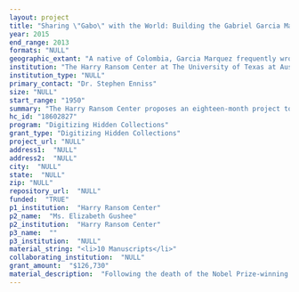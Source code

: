 ```yaml
--- 
layout: project 
title: "Sharing \"Gabo\" with the World: Building the Gabriel Garci­a Marquez Online Archive from His Papers at the Harry Ransom Center"
year: 2015
end_range: 2013
formats: "NULL"
geographic_extant: "A native of Colombia, Garci­a Marquez frequently wrote novels set in fictional locations based on Colombia or other Latin America countries in which he lived and worked. He traveled internationally as a foreign correspondent and celebrity writer, with homes in Barcelona, Bogota, Cartagena, Mexico City, and Paris in later years."
institution: "The Harry Ransom Center at The University of Texas at Austin"
institution_type: "NULL"
primary_contact: "Dr. Stephen Enniss"
size: "NULL"
start_range: "1950"
summary: "The Harry Ransom Center proposes an eighteen-month project to digitize major segments of the papers of Gabriel Garci­a Marquez (1927-2014), considered one of the most significant authors of the twentieth century and affectionately known as \"Gabo\" throughout Latin America. His family has given permission to share a huge trove of materials online, including manuscripts for novels, a memoir, screenplays, and non-fiction writings; notebooks; scrapbooks; photographs; and related ephemera. The Center plans to: digitize at least 24,000 pages and make them available as an online digital archive; enable FancyBox viewing of the images from within the finding aid; and implement Mirador Image Viewer to allow scholars to compare drafts of evolving literary works side-by-side. The project will allow unprecedented access to the creative mind of a major contemporary author--through papers never before made available to the public--to a worldwide audience for the benefit of scholars, educators, and students everywhere."
hc_id: "18602827"
program: "Digitizing Hidden Collections"
grant_type: "Digitizing Hidden Collections"
project_url: "NULL"
address1:  "NULL"
address2:  "NULL"
city:  "NULL"
state:  "NULL"
zip: "NULL"
repository_url:  "NULL"
funded:  "TRUE"
p1_institution:  "Harry Ransom Center"
p2_name:  "Ms. Elizabeth Gushee"
p2_institution:  "Harry Ransom Center"
p3_name:  ""
p3_institution:  "NULL"
material_string: "<li>10 Manuscripts</li>"
collaborating_institution:  "NULL"
grant_amount:  "$126,730"
material_description:  "Following the death of the Nobel Prize-winning novelist and journalist Gabriel Garci­a Marquez on April 17, 2014, the Ransom Center purchased his papers from his family. The remarkable Garci­a Marquez archive, which arrived at the Center in December 2014, spans more than half a century and richly documents Garci­a Marquez's singular life and work as a novelist, journalist, screenwriter, and social activist. The materials nominated for digitization include: -Extensive manuscript drafts with revisions for seven novels, ranging from the landmark One Hundred Years of Solitude (1967) to Memories of My Melancholy Whores (2004); a memoir, Living to Tell the Tale (2002); two non-fiction books, Clandestine in Chile (1986) and News of a Kidnapping (1996); one play; three screenplays; and shorter writings such as articles, introductions, poems, and speeches (including drafts of his Nobel Prize acceptance speech); -Notes in three notebooks for an unwritten book on the U.S. embargo of Cuba, circa 1975; -A selection of 100 photographs from forty-three albums vividly illustrating all aspects of his life over the course of nearly nine decades; -Twenty-two scrapbooks meticulously detailing his writings and life via news clippings from Latin America and around the world, including his early journalism written under the pseudonym Septimus, 1950-1952; -Nobel Prize ceremony memorabilia and nine passports recording his worldwide travel from 1957 forward. The papers support research about: Garci­a Marquez himself, such as biographies, bibliographies, textual and literary studies, his critical reception, and literary translations; closely-related figures ranging from Mexican novelist Carlos Fuentes to Cuban leader Fidel Castro; subjects of Garci­a Marquez's non-fiction, such as exiled Chilean filmmaker Miguel Littin and ten Colombian journalists kidnapped by drug lord Pablo Escobar in 1990; and more generally, the study of contemporary Latin American literature, history, and politics; filmmaking and screenwriting; journalism; human rights; and social activism."
---
```

